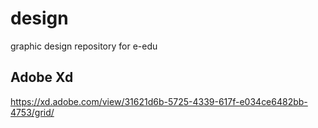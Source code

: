 # design
graphic design repository for e-edu

## Adobe Xd
https://xd.adobe.com/view/31621d6b-5725-4339-617f-e034ce6482bb-4753/grid/
